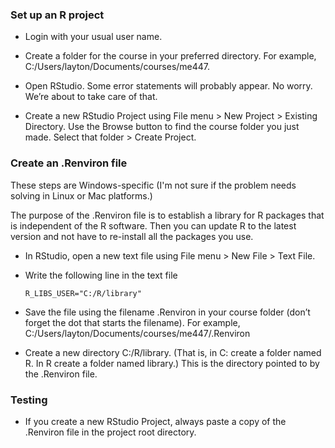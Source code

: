 ### Set up an R project

-   Login with your usual user name.

-   Create a folder for the course in your preferred directory. For example, C:/Users/layton/Documents/courses/me447.

-   Open RStudio. Some error statements will probably appear. No worry. We’re about to take care of that.

-   Create a new RStudio Project using File menu &gt; New Project &gt; Existing Directory. Use the Browse button to find the course folder you just made. Select that folder &gt; Create Project.

### Create an .Renviron file

These steps are Windows-specific (I'm not sure if the problem needs solving in Linux or Mac platforms.)

The purpose of the .Renviron file is to establish a library for R packages that is independent of the R software. Then you can update R to the latest version and not have to re-install all the packages you use.

-   In RStudio, open a new text file using File menu &gt; New File &gt; Text File.

-   Write the following line in the text file

    `R_LIBS_USER="C:/R/library"`

-   Save the file using the filename .Renviron in your course folder (don’t forget the dot that starts the filename). For example, C:/Users/layton/Documents/courses/me447/.Renviron

-   Create a new directory C:/R/library. (That is, in C: create a folder named R. In R create a folder named library.) This is the directory pointed to by the .Renviron file.

### Testing

-   If you create a new RStudio Project, always paste a copy of the .Renviron file in the project root directory.
